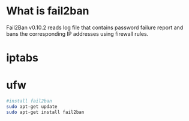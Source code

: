 # What is fail2ban 
Fail2Ban v0.10.2 reads log file that contains password failure report
and bans the corresponding IP addresses using firewall rules.

# iptabs

# ufw


```bash
#install fail2ban
sudo apt-get update
sudo apt-get install fail2ban
```